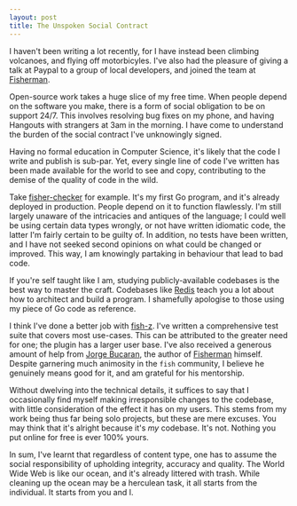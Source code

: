 ```yaml
---
layout: post
title: The Unspoken Social Contract
---
```


I haven't been writing a lot recently, for I have instead been climbing volcanoes, and flying off motorbicyles. I've also had the pleasure of giving a talk at Paypal to a group of local developers, and joined the team at [Fisherman].

Open-source work takes a huge slice of my free time. When people depend on the software you make, there is a form of social obligation to be on support 24/7. This involves resolving bug fixes on my phone, and having Hangouts with strangers at 3am in the morning. I have come to understand the burden of the social contract I've unknowingly signed.

Having no formal education in Computer Science, it's likely that the code I write and publish is sub-par. Yet, every single line of code I've written has been made available for the world to see and copy, contributing to the demise of the quality of code in the wild.

Take [fisher-checker] for example. It's my first Go program, and it's already deployed in production. People depend on it to function flawlessly. I'm still largely unaware of the intricacies and antiques of the language; I could well be using certain data types wrongly, or not have written idiomatic code, the latter I'm fairly certain to be guilty of. In addition, no tests have been written, and I have not seeked second opinions on what could be changed or improved. This way, I am knowingly partaking in behaviour that lead to bad code.

If you're self taught like I am, studying publicly-available codebases is the best way to master the craft. Codebases like [Redis] teach you a lot about how to architect and build a program. I shamefully apologise to those using my piece of Go code as reference.

I think I've done a better job with [fish-z]. I've written a comprehensive test suite that covers most use-cases. This can be attributed to the greater need for one; the plugin has a larger user base. I've also received a generous amount of help from [Jorge Bucaran], the author of [Fisherman] himself. Despite garnering much animosity in the `fish` community, I believe he genuinely means good for it, and am grateful for his mentorship.

Without dwelving into the technical details, it suffices to say that I occasionally find myself making irresponsible changes to the codebase, with little consideration of the effect it has on my users. This stems from my work being thus far being solo projects, but these are mere excuses. You may think that it's alright because it's _my_ codebase. It's not. Nothing you put online for free is ever 100% yours. 

In sum, I've learnt that regardless of content type, one has to assume the social responsibility of upholding integrity, accuracy and quality. The World Wide Web is like our ocean, and it's already littered with trash. While cleaning up the ocean may be a herculean task, it all starts from the individual. It starts from you and I.

[Fisherman]:http://fisherman.sh
[fisher-checker]:https://github.com/fisherman/fisher-checker
[fish-z]:https://github.com/fishery/fish-z
[Jorge Bucaran]:https://github.com/bucaran
[Redis]:https://github.com/antirez/redis
